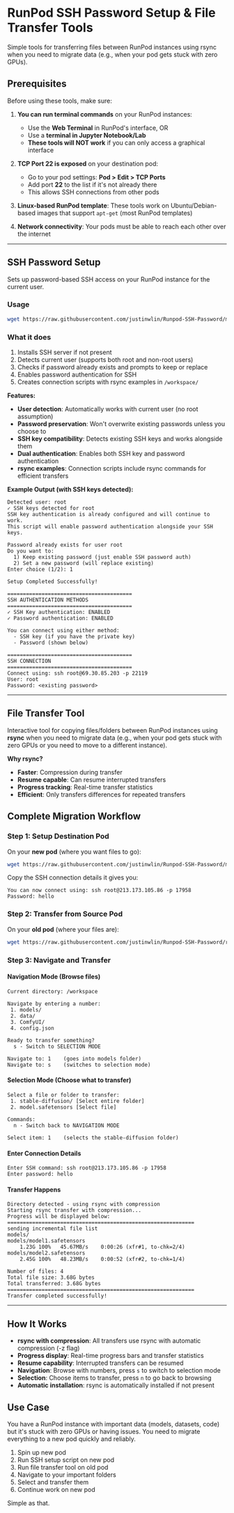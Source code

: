 # RunPod SSH Password Setup & File Transfer Tools

Simple tools for transferring files between RunPod instances using rsync when you need to migrate data (e.g., when your pod gets stuck with zero GPUs).

## Prerequisites

Before using these tools, make sure:

1. **You can run terminal commands** on your RunPod instances:
   - Use the **Web Terminal** in RunPod's interface, OR
   - Use a **terminal in Jupyter Notebook/Lab**
   - **These tools will NOT work** if you can only access a graphical interface

2. **TCP Port 22 is exposed** on your destination pod:
   - Go to your pod settings: **Pod > Edit > TCP Ports**
   - Add port **22** to the list if it's not already there
   - This allows SSH connections from other pods

3. **Linux-based RunPod template**: These tools work on Ubuntu/Debian-based images that support `apt-get` (most RunPod templates)

4. **Network connectivity**: Your pods must be able to reach each other over the internet

---

## SSH Password Setup

Sets up password-based SSH access on your RunPod instance for the current user.

### Usage
```bash
wget https://raw.githubusercontent.com/justinwlin/Runpod-SSH-Password/main/passwordrunpod.sh && chmod +x passwordrunpod.sh && ./passwordrunpod.sh
```

### What it does
1. Installs SSH server if not present
2. Detects current user (supports both root and non-root users)
3. Checks if password already exists and prompts to keep or replace
4. Enables password authentication for SSH
5. Creates connection scripts with rsync examples in `/workspace/`

**Features:**
- **User detection**: Automatically works with current user (no root assumption)
- **Password preservation**: Won't overwrite existing passwords unless you choose to
- **SSH key compatibility**: Detects existing SSH keys and works alongside them
- **Dual authentication**: Enables both SSH key and password authentication
- **rsync examples**: Connection scripts include rsync commands for efficient transfers

**Example Output (with SSH keys detected):**
```
Detected user: root
✓ SSH keys detected for root
SSH key authentication is already configured and will continue to work.
This script will enable password authentication alongside your SSH keys.

Password already exists for user root
Do you want to:
  1) Keep existing password (just enable SSH password auth)
  2) Set a new password (will replace existing)
Enter choice (1/2): 1

Setup Completed Successfully!

========================================
SSH AUTHENTICATION METHODS
========================================
✓ SSH Key authentication: ENABLED
✓ Password authentication: ENABLED

You can connect using either method:
  - SSH key (if you have the private key)
  - Password (shown below)

========================================
SSH CONNECTION
========================================
Connect using: ssh root@69.30.85.203 -p 22119
User: root
Password: <existing password>
```

---

## File Transfer Tool

Interactive tool for copying files/folders between RunPod instances using **rsync** when you need to migrate data (e.g., when your pod gets stuck with zero GPUs or you need to move to a different instance).

**Why rsync?**
- **Faster**: Compression during transfer
- **Resume capable**: Can resume interrupted transfers
- **Progress tracking**: Real-time transfer statistics
- **Efficient**: Only transfers differences for repeated transfers

## Complete Migration Workflow

### Step 1: Setup Destination Pod
On your **new pod** (where you want files to go):
```bash
wget https://raw.githubusercontent.com/justinwlin/Runpod-SSH-Password/main/passwordrunpod.sh && chmod +x passwordrunpod.sh && ./passwordrunpod.sh
```

Copy the SSH connection details it gives you:
```
You can now connect using: ssh root@213.173.105.86 -p 17958
Password: hello
```

### Step 2: Transfer from Source Pod
On your **old pod** (where your files are):
```bash
wget https://raw.githubusercontent.com/justinwlin/Runpod-SSH-Password/refs/heads/main/SCPMigration -O scp_migration.py && python3 scp_migration.py && rm scp_migration.py
```

### Step 3: Navigate and Transfer

#### Navigation Mode (Browse files)
```
Current directory: /workspace

Navigate by entering a number:
 1. models/
 2. data/
 3. ComfyUI/
 4. config.json

Ready to transfer something?
  s - Switch to SELECTION MODE

Navigate to: 1    (goes into models folder)
Navigate to: s    (switches to selection mode)
```

#### Selection Mode (Choose what to transfer)
```
Select a file or folder to transfer:
 1. stable-diffusion/ [Select entire folder]
 2. model.safetensors [Select file]

Commands:
  n - Switch back to NAVIGATION MODE

Select item: 1    (selects the stable-diffusion folder)
```

#### Enter Connection Details
```
Enter SSH command: ssh root@213.173.105.86 -p 17958
Enter password: hello
```

#### Transfer Happens
```
Directory detected - using rsync with compression
Starting rsync transfer with compression...
Progress will be displayed below:
============================================================
sending incremental file list
models/
models/model1.safetensors
    1.23G 100%   45.67MB/s    0:00:26 (xfr#1, to-chk=2/4)
models/model2.safetensors
    2.45G 100%   48.23MB/s    0:00:52 (xfr#2, to-chk=1/4)

Number of files: 4
Total file size: 3.68G bytes
Total transferred: 3.68G bytes
============================================================
Transfer completed successfully!
```

---

## How It Works

- **rsync with compression**: All transfers use rsync with automatic compression (-z flag)
- **Progress display**: Real-time progress bars and transfer statistics
- **Resume capability**: Interrupted transfers can be resumed
- **Navigation**: Browse with numbers, press `s` to switch to selection mode
- **Selection**: Choose items to transfer, press `n` to go back to browsing
- **Automatic installation**: rsync is automatically installed if not present

## Use Case

You have a RunPod instance with important data (models, datasets, code) but it's stuck with zero GPUs or having issues. You need to migrate everything to a new pod quickly and reliably.

1. Spin up new pod
2. Run SSH setup script on new pod
3. Run file transfer tool on old pod
4. Navigate to your important folders
5. Select and transfer them
6. Continue work on new pod

Simple as that.
